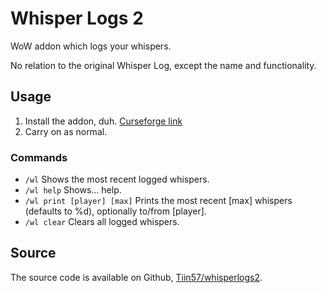# Whisper Logs 2

WoW addon which logs your whispers.

No relation to the original Whisper Log, except the name and functionality.

## Usage

1. Install the addon, duh. [Curseforge link](https://curseforge.com/wow/addons/whisper-logs-2)
2. Carry on as normal.

### Commands

* `/wl` Shows the most recent logged whispers.
* `/wl help` Shows... help.
* `/wl print [player] [max]` Prints the most recent \[max] whispers (defaults to %d), optionally to/from \[player].
* `/wl clear` Clears all logged whispers.

## Source

The source code is available on Github, [Tiin57/whisperlogs2](https://github.com/Tiin57/whisperlogs2).
